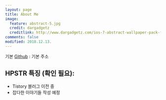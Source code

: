 ```yaml
---
layout: page
title: About Me
image:
  feature: abstract-5.jpg
  credit: dargadgetz
  creditlink: http://www.dargadgetz.com/ios-7-abstract-wallpaper-pack-for-iphone-5-and-ipod-touch-retina/
comments: false
modified: 2018.12.13.
---
```


기본 [Github](https://github.com/oneandonlyme) : 기본 주소


## HPSTR 특징 (확인 필요):

* Tistory 블러그 이전 중
* 잡다한 이야기들 작성 예정